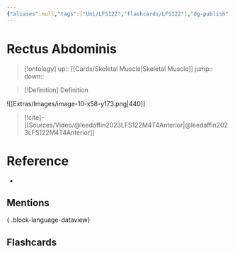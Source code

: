```yaml
---
{"aliases":null,"tags":["Uni/LFS122","flashcards/LFS122"],"dg-publish":true,"permalink":"/cards/rectus-abdominis/","dgPassFrontmatter":true}
---
```


# Rectus Abdominis

> [!ontology]
> up:: [[Cards/Skeletal Muscle\|Skeletal Muscle]]
> jump:: 
> down:: 

> [!Definition] Definition

![[Extras/Images/image-10-x58-y173.png\|440]]

> [!cite]-
> [[Sources/Video/@leedaffin2023LFS122M4T4Anterior\|@leedaffin2023LFS122M4T4Anterior]]

# Reference

- 

## Mentions


{ .block-language-dataview}

## Flashcards